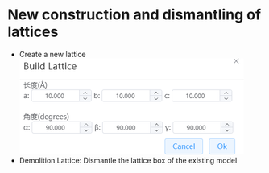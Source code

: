 # New construction and dismantling of lattices 

- Create a new lattice
![](./nested/qstudio_manual_settings_newlattice.png)
- Demolition Lattice: Dismantle the lattice box of the existing model